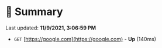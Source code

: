 # 📖 Summary
Last updated: **11/9/2021, 3:06:59 PM**

- `GET` [https://google.com](https://google.com) - **Up** (140ms)
